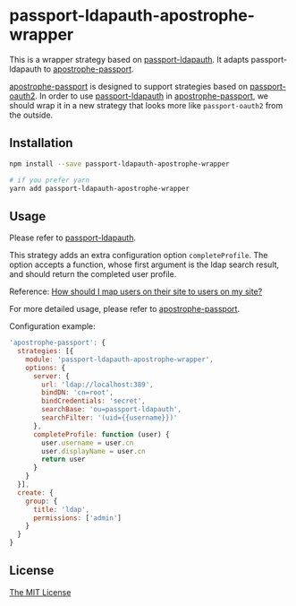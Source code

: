 # passport-ldapauth-apostrophe-wrapper

This is a wrapper strategy based on [passport-ldapauth](https://www.npmjs.com/package/passport-ldapauth).
It adapts passport-ldapauth to [apostrophe-passport](https://github.com/apostrophecms/apostrophe-passport).

[apostrophe-passport](https://github.com/apostrophecms/apostrophe-passport) is designed to support strategies based on [passport-oauth2](https://github.com/jaredhanson/passport-oauth2).
In order to use [passport-ldapauth](https://www.npmjs.com/package/passport-ldapauth) in [apostrophe-passport](https://github.com/apostrophecms/apostrophe-passport), we should wrap it in a new strategy that looks more like `passport-oauth2` from the outside.

## Installation

```bash
npm install --save passport-ldapauth-apostrophe-wrapper

# if you prefer yarn
yarn add passport-ldapauth-apostrophe-wrapper
```

## Usage

Please refer to [passport-ldapauth](https://github.com/vesse/passport-ldapauth).

This strategy adds an extra configuration option `completeProfile`. The option accepts a function, whose first argument is the ldap search result, and should return the completed user profile.

Reference: [How should I map users on their site to users on my site?](https://github.com/apostrophecms/apostrophe-passport#how-should-i-map-users-on-their-site-to-users-on-my-site)

For more detailed usage, please refer to [apostrophe-passport](https://github.com/apostrophecms/apostrophe-passport).

Configuration example:

```javascript
'apostrophe-passport': {
  strategies: [{
    module: 'passport-ldapauth-apostrophe-wrapper',
    options: {
      server: {
        url: 'ldap://localhost:389',
        bindDN: 'cn=root',
        bindCredentials: 'secret',
        searchBase: 'ou=passport-ldapauth',
        searchFilter: '(uid={{username}})'
      },
      completeProfile: function (user) {
        user.username = user.cn
        user.displayName = user.cn
        return user
      }
    }
  }],
  create: {
    group: {
      title: 'ldap',
      permissions: ['admin']
    }
  }
}
```

## License

[The MIT License](https://opensource.org/licenses/MIT)